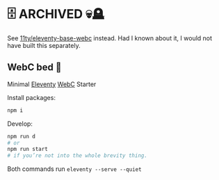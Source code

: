 # 🗄️ ARCHIVED 💀🪦

See [11ty/eleventy-base-webc](https://github.com/11ty/eleventy-base-webc) instead. Had I known about it, I would not have built this separately.

## WebC bed <span role="img" aria-label="coral">🪸</span>

Minimal [Eleventy](https://www.11ty.dev/docs/) [WebC](https://www.11ty.dev/docs/languages/webc/) Starter

Install packages:

```bash
npm i
```

Develop: 

```bash
npm run d
# or
npm run start
# if you’re not into the whole brevity thing.
```

Both commands run `eleventy --serve --quiet`
